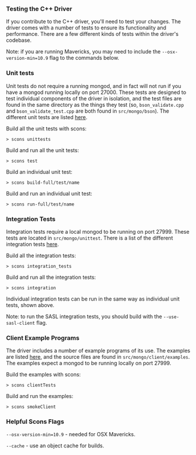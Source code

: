 ### Testing the C++ Driver

If you contribute to the C++ driver, you'll need to test your changes.  The driver comes with a number of tests to ensure its functionality and performance.  There are a few different kinds of tests within the driver's codebase.

Note: if you are running Mavericks, you may need to include the ```--osx-version-min=10.9``` flag to the commands below.

### Unit tests

Unit tests do not require a running mongod, and in fact will not run if you have a mongod running locally on port 27000.  These tests are designed to test individual components of the driver in isolation, and the test files are found in the same directory as the things they test (so, ```bson_validate.cpp``` and ```bson_validate_test.cpp``` are both found in ```src/mongo/bson```).  The different unit tests are listed [here](https://github.com/mongodb/mongo-cxx-driver/blob/legacy/src/mongo/SConscript#L36-L62).

Build all the unit tests with scons:

```
> scons unittests
```

Build and run all the unit tests:

```
> scons test
```

Build an individual unit test:

```
> scons build-full/test/name
```

Build and run an individual unit test:

```
> scons run-full/test/name
```

### Integration Tests

Integration tests require a local mongod to be running on port 27999.  These tests are located in ```src/mongo/unittest```.  There is a list of the different integration tests [here](https://github.com/mongodb/mongo-cxx-driver/blob/legacy/src/mongo/SConscript#L87-L93).

Build all the integration tests:

```
> scons integration_tests
```

Build and run all the integration tests:

```
> scons integration
```

Individual integration tests can be run in the same way as individual unit tests, shown above.

Note: to run the SASL integration tests, you should build with the ```--use-sasl-client``` flag.

### Client Example Programs

The driver includes a number of example programs of its use.  The examples are listed [here](https://github.com/mongodb/mongo-cxx-driver/blob/legacy/src/SConscript.client#L158-L171), and the source files are found in ```src/mongo/client/examples```.  The examples expect a mongod to be running locally on port 27999.

Build the examples with scons:

```
> scons clientTests
```

Build and run the examples:

```
> scons smokeClient
```

### Helpful Scons Flags

```--osx-version-min=10.9``` - needed for OSX Mavericks.

```--cache``` - use an object cache for builds.
